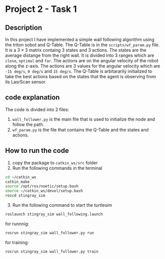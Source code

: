 # Project 2 - Task 1

## Description

In this project I have implemented a simple wall following algorithm using the triton sobot and Q-Table. The Q-Table is in the `scripts/wf_param.py` file. It is a $3\times3$ matrix containg 3 states and 3 actions.
The states are the average distange from the right wall. It is divided into 3 ranges which are `close`, `optimal` and `far`. The actions are on the angular velocity of the robot along the z-axis. The actions are 3 values for the angular velocity which are `-15 deg/s`, `0 deg/s` and `15 deg/s`. The Q-Table is arbitararily initialized to take the best actions based on the states that the agent is observing from its LasrScan sensor.


## code explanation

The code is divided into 2 files:

1. `wall_follower.py` is the main file that is used to initialize the node and follow the path.
2. `wf_param.py` is the file that contains the Q-Table and the states and actions.

## How to run the code

1. copy the package to `catkin_ws/src` folder
2. Run the following commands in the terminal

```bash
cd ~/catkin_ws
catkin_make
source /opt/ros/noetic/setup.bash
source ~/catkin_ws/devel/setup.bash
roscd stingray_sim
```

3. Run the following command to start the turtlesim

```bash
roslaunch stingray_sim wall_following.launch 
```

for runnnig:
```bash
rosrun stingray_sim wall_follower.py run
```
for training:
```bash
rosrun stingray_sim wall_follower.py train
```